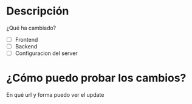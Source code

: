 # Descripción
¿Qué ha cambiado?

- [ ] Frontend
- [ ] Backend
- [ ] Configuracion del server

# ¿Cómo puedo probar los cambios?
En qué url y forma puedo ver el update
